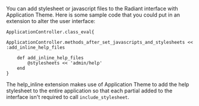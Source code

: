 You can add stylesheet or javascript files to the Radiant interface 
with Application Theme. Here is some sample code that you could put
in an extension to alter the user interface:

	ApplicationController.class_eval{
		ApplicationController.methods_after_set_javascripts_and_stylesheets << :add_inline_help_files

		def add_inline_help_files
			@stylesheets << 'admin/help'
		end
	}
	
The help_inline extension makes use of Application Theme to add the
help stylesheet to the entire application so that each partial added
to the interface isn't required to call `include_stylesheet`.